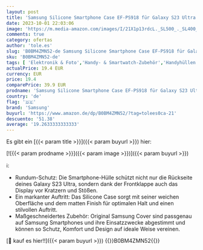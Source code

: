 ```yaml
---
layout: post
title: 'Samsung Silicone Smartphone Case EF-PS918 für Galaxy S23 Ultra  Handy-Hülle  Silikon  Kratzfest  Schlankes Design  Navy'
date: 2023-10-01 22:03:06
image: 'https://m.media-amazon.com/images/I/21X1p13rdcL._SL500_._SL400_.jpg'
comments: true
category: ofertas
author: 'tole.es'
slug: 'B0BM4ZMN52-de Samsung Silicone Smartphone Case EF-PS918 für Galaxy S23...'
sku: 'B0BM4ZMN52-de'
tags: [ 'Elektronik & Foto','Handy- & Smartwatch-Zubehör','Handyhüllen & Cover','Handys & Zubehör','Standard Handyhüllen','samsung','🇩🇪', ]
actualPrice: 19.4 EUR
currency: EUR
price: 19.4
comparePrice: 39.9 EUR
prodname: 'Samsung Silicone Smartphone Case EF-PS918 für Galaxy S23 Ultra  Handy-Hülle  Silikon  Kratzfest  Schlankes Design  Navy'
country: 'de'
flag: '🇩🇪'
brand: 'Samsung'
buyurl: 'https://www.amazon.de/dp/B0BM4ZMN52/?tag=tolees0ca-21'
descuento: '51.38'
average: '19.2633333333333'
---
```


Es gibt ein [{{< param title >}}]({{< param buyurl >}}) hier:

[![{{< param prodname >}}]({{< param image >}})]({{< param buyurl >}})

ℹ️:

- Rundum-Schutz: Die Smartphone-Hülle schützt nicht nur die Rückseite deines Galaxy S23 Ultra, sondern dank der Frontklappe auch das Display vor Kratzern und Stößen.
- Ein markanter Auftritt: Das Silicone Case sorgt mit seiner weichen Oberfläche und dem matten Finish für optimalen Halt und einen stilvollen Auftritt.
- Maßgeschneidertes Zubehör: Original Samsung Cover sind passgenau auf Samsung Smartphones und ihre Einsatzzwecke abgestimmt und können so Schutz, Komfort und Design auf ideale Weise vereinen.

[🛒 kauf es hier!!]({{< param buyurl >}})
{{<world>}}B0BM4ZMN52{{</world>}}

